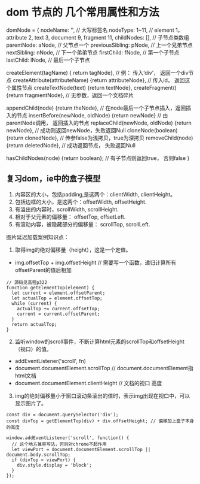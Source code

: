 # dom 节点的 几个常用属性和方法
domNode = {
  nodeName: '', // 大写标签名
  nodeType: 1~11, // element 1，attribute 2, text 3, document 9, fragment 11,
  childNodes: [], // 子节点类数组
  parentNode: aNode, // 父节点一个
  previousSibling: pNode, // 上一个兄弟节点
  nextSibling: nNode, // 下一个弟弟节点
  firstChild: fNode, // 第一个子节点
  lastChild: lNode, // 最后一个子节点

 createElement(tagName) { return tagNode}, // 例： 传入‘div’， 返回一个div节点
 createAttribute(attributeName) {return attributeNode}, // 传入id， 返回这个属性节点
 createTextNode(text) {return textNode},
 createFragment() {return fragmentNode}, // 无参数，返回一个文档碎片

 appendChild(node) {return theNode}, // 在node最后一个子节点插入，返回插入的节点
 insertBefore(newNode, oldNode) {return newNode} // 由parentNode调用， 返回插入的节点
 replaceChild(newNode, oldNode) {return newNode}, // 成功则返回newNode，失败返回Null
 cloneNode(boolean) {return clonedNode}, // 传参false为浅拷贝，true为深拷贝
 removeChild(node) {return deletedNode}, // 成功返回节点， 失败返回Null

 hasChildNodes(node) {return boolean}; // 有子节点则返回true， 否则false
}

## 复习dom，ie中的盒子模型

1. 内容区的大小，包括padding,是这两个：clientWidth, clientHeight。
2. 包括边框的大小，是这两个：offsetWidth, offsetHeight.
3. 有溢出的内容时，scrollWidth, scrollHeight.
4. 相对于父元素的偏移量： offsetTop, offsetLeft.
5. 有滚动内容，被隐藏部分的偏移量： scrollTop, scrollLeft.

图片延迟加载案例知识点：
1. 取得img的绝对偏移量（height），这是一个定值。
  * img.offsetTop + img.offsetHeight // 需要写一个函数，递归计算所有offsetParent的值后相加
  ```
  // 源码见高程p322
  function getElementTop(element) {
    let current = element.offsetParent;
    let actualTop = element.offsetTop;
    while (current) {
      actualTop += current.offsetTop;
      current = current.offsetParent;
    }
    return actualTop;
  }
  ```
2. 监听window的scroll事件，不断计算html元素的scrollTop和offsetHeight（视口）的值。
  * addEventListener('scroll', fn)
  * document.documentElement.scrollTop // document.documentElement指html文档
  * document.documentElement.clientHeight // 文档的视口 高度
3. img的绝对偏移量小于窗口滚动条滚出的值时，表示img出现在视口中，可以显示图片了。

```
const div = document.querySelector('div');
const divTop = getElementTop(div) + div.offsetHeight; // 偏移加上盒子本身的高度

window.addEventListener('scroll', function() {
  // 这个地方兼容写法，否则对chrome不起作用
  let viewPort = document.documentElement.scrollTop || document.body.scrollTop;
  if (divTop < viewPort) {
    div.style.display = 'block';
  }
});
```
